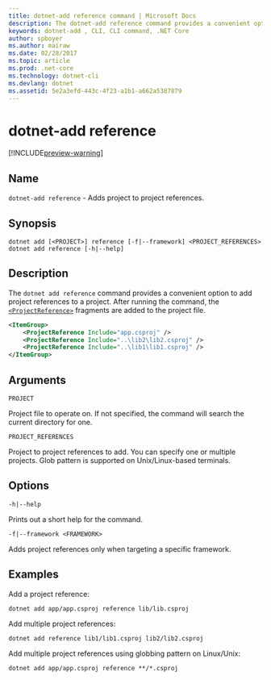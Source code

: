 ```yaml
---
title: dotnet-add reference command | Microsoft Docs
description: The dotnet-add reference command provides a convenient option to add project to project references.
keywords: dotnet-add , CLI, CLI command, .NET Core
author: spboyer
ms.author: mairaw
ms.date: 02/28/2017
ms.topic: article
ms.prod: .net-core
ms.technology: dotnet-cli
ms.devlang: dotnet
ms.assetid: 5e2a3efd-443c-4f23-a1b1-a662a5387879
---
```

# dotnet-add reference

[!INCLUDE[preview-warning](../../../includes/warning.md)]

## Name

`dotnet-add reference` - Adds project to project references.

## Synopsis

```
dotnet add [<PROJECT>] reference [-f|--framework] <PROJECT_REFERENCES>
dotnet add reference [-h|--help]
```

## Description

The `dotnet add reference` command provides a convenient option to add project references to a project. After running the command, the [`<ProjectReference>`](https://docs.microsoft.com/visualstudio/msbuild/common-msbuild-project-items) fragments are added to the project file.

```xml
<ItemGroup>
    <ProjectReference Include="app.csproj" />
    <ProjectReference Include="..\lib2\lib2.csproj" />
    <ProjectReference Include="..\lib1\lib1.csproj" />
</ItemGroup>
```

## Arguments

`PROJECT`

Project file to operate on. If not specified, the command will search the current directory for one.

`PROJECT_REFERENCES`

Project to project references to add. You can specify one or multiple projects. Glob pattern is supported on Unix/Linux-based terminals.

## Options

`-h|--help`

Prints out a short help for the command.

`-f|--framework <FRAMEWORK>`

Adds project references only when targeting a specific framework.

## Examples

Add a project reference:

`dotnet add app/app.csproj reference lib/lib.csproj`

Add multiple project references:

`dotnet add reference lib1/lib1.csproj lib2/lib2.csproj`

Add multiple project references using globbing pattern on Linux/Unix:

`dotnet add app/app.csproj reference **/*.csproj`
